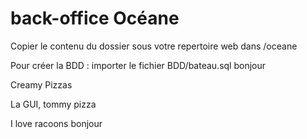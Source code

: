 # back-office Océane

Copier le contenu du dossier sous votre repertoire web dans /oceane

Pour créer la BDD : importer le fichier BDD/bateau.sql
bonjour

Creamy Pizzas

La GUI, tommy pizza

I love racoons bonjour

